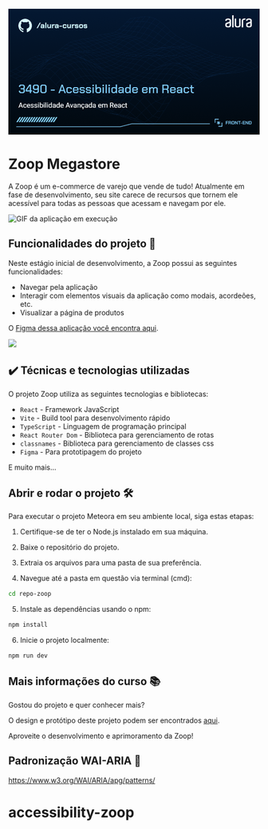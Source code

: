 ![Zoop Megastore](thumb.png)

# Zoop Megastore

A Zoop é um e-commerce de varejo que vende de tudo! Atualmente em fase de desenvolvimento, seu site carece de recursos que tornem ele acessível para todas as pessoas que acessam e navegam por ele.

![GIF da aplicação em execução](zoop-gif.gif)

## Funcionalidades do projeto 🔨

Neste estágio inicial de desenvolvimento, a Zoop possui as seguintes funcionalidades:

- Navegar pela aplicação
- Interagir com elementos visuais da aplicação como modais, acordeões, etc.
- Visualizar a página de produtos

O [Figma dessa aplicação você encontra aqui](https://www.figma.com/file/1KuCFIRKOIZVrb0f6nLbVw/React-Acessibilidade?node-id=59%3A852&mode=dev).

![](img/amostra.gif)

## ✔️ Técnicas e tecnologias utilizadas

O projeto Zoop utiliza as seguintes tecnologias e bibliotecas:

- `React` - Framework JavaScript
- `Vite` - Build tool para desenvolvimento rápido
- `TypeScript` - Linguagem de programação principal
- `React Router Dom` - Biblioteca para gerenciamento de rotas
- `classnames` - Biblioteca para gerenciamento de classes css
- `Figma` - Para prototipagem do projeto

E muito mais...

## Abrir e rodar o projeto 🛠️

Para executar o projeto Meteora em seu ambiente local, siga estas etapas:

1. Certifique-se de ter o Node.js instalado em sua máquina.

2. Baixe o repositório do projeto.

3. Extraia os arquivos para uma pasta de sua preferência.

4. Navegue até a pasta em questão via terminal (cmd):

```bash
cd repo-zoop
```

5. Instale as dependências usando o npm:

```bash
npm install
```

6. Inicie o projeto localmente:

```bash
npm run dev
```

## Mais informações do curso 📚

Gostou do projeto e quer conhecer mais? 

O design e protótipo deste projeto podem ser encontrados [aqui](https://www.figma.com/file/1KuCFIRKOIZVrb0f6nLbVw/React-Acessibilidade?node-id=59%3A852&mode=dev).

Aproveite o desenvolvimento e aprimoramento da Zoop!

## Padronização WAI-ARIA 🧏

https://www.w3.org/WAI/ARIA/apg/patterns/

# accessibility-zoop
